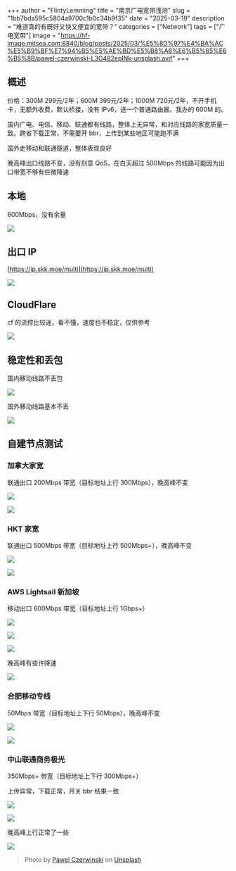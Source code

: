 +++
author = "FlintyLemming"
title = "南京广电宽带浅测"
slug = "1bb7bda595c5804a9700c1b0c34b9f35"
date = "2025-03-19"
description = "难道真的有既好又快又便宜的宽带？"
categories = ["Network"]
tags = ["广电宽带"]
image = "https://hf-image.mitsea.com:8840/blog/posts/2025/03/%E5%8D%97%E4%BA%AC%E5%B9%BF%E7%94%B5%E5%AE%BD%E5%B8%A6%E6%B5%85%E6%B5%8B/pawel-czerwinski-L3G482epINk-unsplash.avif"
+++

## 概述

价格：300M 299元/2年；600M 399元/2年；1000M 720元/2年，不开手机卡，无额外收费，默认桥接，没有 IPv6，送一个普通路由器。我办的 600M 的。

国内广电、电信、移动、联通都有线路，整体上无异常，和对应线路的家宽质量一致。跨省下载正常，不需要开 bbr，上传到某些地区可能跑不满

国外走移动和联通隧道，整体表现良好

晚高峰出口线路不变，没有刻意 QoS，在白天超过 500Mbps 的线路可能因为出口带宽不够有些微降速

## 本地

600Mbps，没有余量

![](https://hf-image.mitsea.com:8840/blog/posts/2025/03/%E5%8D%97%E4%BA%AC%E5%B9%BF%E7%94%B5%E5%AE%BD%E5%B8%A6%E6%B5%85%E6%B5%8B/image.avif)

## 出口 IP

[https://ip.skk.moe/multi](https://ip.skk.moe/multi)

![](https://hf-image.mitsea.com:8840/blog/posts/2025/03/%E5%8D%97%E4%BA%AC%E5%B9%BF%E7%94%B5%E5%AE%BD%E5%B8%A6%E6%B5%85%E6%B5%8B/image%201.avif)

## CloudFlare

cf 的流控比较迷，看不懂，速度也不稳定，仅供参考

![](https://hf-image.mitsea.com:8840/blog/posts/2025/03/%E5%8D%97%E4%BA%AC%E5%B9%BF%E7%94%B5%E5%AE%BD%E5%B8%A6%E6%B5%85%E6%B5%8B/image%202.avif)

## 稳定性和丢包

国内移动线路不丢包

![](https://hf-image.mitsea.com:8840/blog/posts/2025/03/%E5%8D%97%E4%BA%AC%E5%B9%BF%E7%94%B5%E5%AE%BD%E5%B8%A6%E6%B5%85%E6%B5%8B/image%203.avif)

国外移动线路基本不丢

![](https://hf-image.mitsea.com:8840/blog/posts/2025/03/%E5%8D%97%E4%BA%AC%E5%B9%BF%E7%94%B5%E5%AE%BD%E5%B8%A6%E6%B5%85%E6%B5%8B/image%204.avif)

## 自建节点测试

### 加拿大家宽

联通出口 200Mbps 带宽（目标地址上行 300Mbps），晚高峰不变

![](https://hf-image.mitsea.com:8840/blog/posts/2025/03/%E5%8D%97%E4%BA%AC%E5%B9%BF%E7%94%B5%E5%AE%BD%E5%B8%A6%E6%B5%85%E6%B5%8B/image%205.avif)

![](https://hf-image.mitsea.com:8840/blog/posts/2025/03/%E5%8D%97%E4%BA%AC%E5%B9%BF%E7%94%B5%E5%AE%BD%E5%B8%A6%E6%B5%85%E6%B5%8B/image%206.avif)

### HKT 家宽

联通出口 500Mbps 带宽（目标地址上行 500Mbps+），晚高峰不变

![](https://hf-image.mitsea.com:8840/blog/posts/2025/03/%E5%8D%97%E4%BA%AC%E5%B9%BF%E7%94%B5%E5%AE%BD%E5%B8%A6%E6%B5%85%E6%B5%8B/image%207.avif)

![](https://hf-image.mitsea.com:8840/blog/posts/2025/03/%E5%8D%97%E4%BA%AC%E5%B9%BF%E7%94%B5%E5%AE%BD%E5%B8%A6%E6%B5%85%E6%B5%8B/image%208.avif)

### AWS Lightsail 新加坡

移动出口 600Mbps 带宽（目标地址上行 1Gbps+）

![](https://hf-image.mitsea.com:8840/blog/posts/2025/03/%E5%8D%97%E4%BA%AC%E5%B9%BF%E7%94%B5%E5%AE%BD%E5%B8%A6%E6%B5%85%E6%B5%8B/image%209.avif)

![](https://hf-image.mitsea.com:8840/blog/posts/2025/03/%E5%8D%97%E4%BA%AC%E5%B9%BF%E7%94%B5%E5%AE%BD%E5%B8%A6%E6%B5%85%E6%B5%8B/image%2010.avif)

![](https://hf-image.mitsea.com:8840/blog/posts/2025/03/%E5%8D%97%E4%BA%AC%E5%B9%BF%E7%94%B5%E5%AE%BD%E5%B8%A6%E6%B5%85%E6%B5%8B/image%2011.avif)

晚高峰有些许降速

![](https://hf-image.mitsea.com:8840/blog/posts/2025/03/%E5%8D%97%E4%BA%AC%E5%B9%BF%E7%94%B5%E5%AE%BD%E5%B8%A6%E6%B5%85%E6%B5%8B/image%2012.avif)

### 合肥移动专线

50Mbps 带宽（目标地址上下行 50Mbps），晚高峰不变

![](https://hf-image.mitsea.com:8840/blog/posts/2025/03/%E5%8D%97%E4%BA%AC%E5%B9%BF%E7%94%B5%E5%AE%BD%E5%B8%A6%E6%B5%85%E6%B5%8B/image%2013.avif)

![](https://hf-image.mitsea.com:8840/blog/posts/2025/03/%E5%8D%97%E4%BA%AC%E5%B9%BF%E7%94%B5%E5%AE%BD%E5%B8%A6%E6%B5%85%E6%B5%8B/image%2014.avif)

### 中山联通商务极光

350Mbps+ 带宽（目标地址上下行 300Mbps+）

上传异常，下载正常，开关 bbr 结果一致

![](https://hf-image.mitsea.com:8840/blog/posts/2025/03/%E5%8D%97%E4%BA%AC%E5%B9%BF%E7%94%B5%E5%AE%BD%E5%B8%A6%E6%B5%85%E6%B5%8B/image%2015.avif)

![](https://hf-image.mitsea.com:8840/blog/posts/2025/03/%E5%8D%97%E4%BA%AC%E5%B9%BF%E7%94%B5%E5%AE%BD%E5%B8%A6%E6%B5%85%E6%B5%8B/image%2016.avif)

晚高峰上行正常了一些

![](https://hf-image.mitsea.com:8840/blog/posts/2025/03/%E5%8D%97%E4%BA%AC%E5%B9%BF%E7%94%B5%E5%AE%BD%E5%B8%A6%E6%B5%85%E6%B5%8B/image%2017.avif)

> Photo by [Pawel Czerwinski](https://unsplash.com/@pawel_czerwinski?utm_content=creditCopyText&utm_medium=referral&utm_source=unsplash) on [Unsplash](https://unsplash.com/photos/a-wall-that-has-a-bunch-of-white-squares-on-it-L3G482epINk?utm_content=creditCopyText&utm_medium=referral&utm_source=unsplash)
      